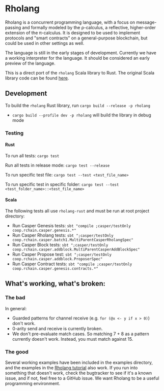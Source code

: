 # Rholang

Rholang is a concurrent programming language, with a focus on message-passing and formally modeled by the ρ-calculus, a reflective, higher-order extension of the π-calculus. It is designed to be used to implement protocols and "smart contracts" on a general-purpose blockchain, but could be used in other settings as well.

The language is still in the early stages of development. Currently we have a working interpreter for the language. It should be considered an early preview of the language.

This is a direct port of the `rholang` Scala library to Rust. The original Scala library code can be found [here](https://github.com/rchain/rchain/tree/dev/rholang).

## Development

To build the `rholang` Rust library, run `cargo build --release -p rholang`
  - `cargo build --profile dev -p rholang` will build the library in debug mode

### Testing

#### Rust

To run all tests: `cargo test`

Run all tests in release mode: `cargo test --release`

To run specific test file: `cargo test --test <test_file_name>`

To run specific test in specific folder: `cargo test --test <test_folder_name>::<test_file_name>`

#### Scala

The following tests all use `rholang-rust` and must be run at root project directory:

- Run Casper Genesis tests: `sbt "compile ;casper/testOnly coop.rchain.casper.genesis.*"`
- Run Casper Rholang tests: `sbt ";casper/testOnly coop.rchain.casper.batch1.MultiParentCasperRholangSpec"`
- Run Casper Block tests: `sbt ";casper/testOnly coop.rchain.casper.addblock.MultiParentCasperAddBlockSpec"`
- Run Casper Propose test: `sbt ";casper/testOnly coop.rchain.casper.addblock.ProposerSpec"`
- Run Casper Contract tests: `sbt "compile ;casper/testOnly coop.rchain.casper.genesis.contracts.*"`

## What's working, what's broken:
### The bad
In general:
  * Guarded patterns for channel receive (e.g. `for (@x <- y if x > 0)`) don't work.
  * 0-arity send and receive is currently broken.
  * We don't pre-evaluate match cases. So matching 7 + 8 as a pattern currently doesn't work. Instead, you must match against 15.
### The good
Several working examples have been included in the examples directory, and the examples in the [Rholang tutorial](https://github.com/rchain/rchain/blob/dev/docs/rholang/rholangtut.md) also work. If you run into something that doesn't work, check the bugtracker to see if it's a known issue, and if not, feel free to a GitHub issue. We want Rholang to be a useful programming environment.
